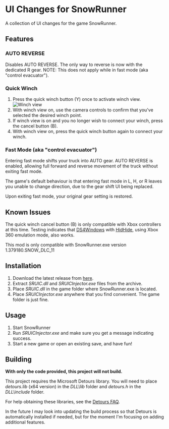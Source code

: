 # UI Changes for SnowRunner
A collection of UI changes for the game SnowRunner.

## Features

### AUTO REVERSE
Disables AUTO REVERSE. The only way to reverse is now with the dedicated R gear. NOTE: This does not apply while in fast mode (aka "control evacuator").

### Quick Winch

1. Press the quick winch button (Y) once to activate winch view. 
![Winch view](https://github.com/FluffierKittens/SnowRunner-UI-Changes/assets/130815166/2692b2bb-fc6a-41c1-9cf6-b159dacdf568)
2. With winch view on, use the camera controls to confirm that you've selected the desired winch point. 
3. If winch view is on and you no longer wish to connect your winch, press the cancel button (B).
4. With winch view on, press the quick winch button again to connect your winch.

### Fast Mode (aka "control evacuator")

Entering fast mode shifts your truck into AUTO gear. AUTO REVERSE is enabled, allowing full forward and reverse movement of the truck without exiting fast mode. 

The game's default behaviour is that entering fast mode in L, H, or R leaves you unable to change direction, due to the gear shift UI being replaced. 

Upon exiting fast mode, your original gear setting is restored.

## Known Issues

The quick winch cancel button (B) is only compatible with Xbox controllers at this time. Testing indicates that [DS4Windows](https://ds4-windows.com/) with [HidHide](https://ds4-windows.com/download/hidhide/), using Xbox 360 emulation mode, also works.


This mod is only compatible with SnowRunner.exe version 1.379180.SNOW_DLC_11

## Installation
1. Download the latest release from [here](https://github.com/FluffierKittens/SnowRunner-UI-Changes/releases).
2. Extract *SRUIC.dll* and *SRUICInjector.exe* files from the archive. 
3. Place *SRUIC.dll* in the game folder where SnowRunner.exe is located. 
4. Place *SRUICInjector.exe* anywhere that you find convenient. The game folder is just fine.

## Usage
1. Start SnowRunner
2. Run *SRUICInjector.exe* and make sure you get a message indicating success. 
3. Start a new game or open an existing save, and have fun!

## Building
 
**With only the code provided, this project will not build.**
 
This project requires the Microsoft Detours library. You will need to place *detours.lib* (x64 version) in the *DLL\lib* folder and *detours.h* in the *DLL\include* folder. 
 
For help obtaining these libraries, see the [Detours FAQ](https://github.com/microsoft/Detours/wiki/FAQ).

In the future I may look into updating the build process so that Detours is automatically installed if needed, but for the moment I'm focusing on adding additional features.
